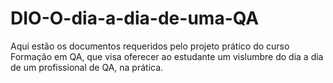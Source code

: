 # DIO-O-dia-a-dia-de-uma-QA
Aqui estão os documentos requeridos pelo projeto prático do curso Formação em QA, que visa oferecer ao estudante um vislumbre do dia a dia de um profissional de QA, na prática.

